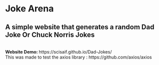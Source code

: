 # Joke Arena
<h2>A simple website that generates a random Dad Joke Or Chuck Norris Jokes</h2><br>
<b>Website Demo: </b> https://scisaif.github.io/Dad-Jokes/ <br>
This was made to test the axios library : https://github.com/axios/axios <br> 
